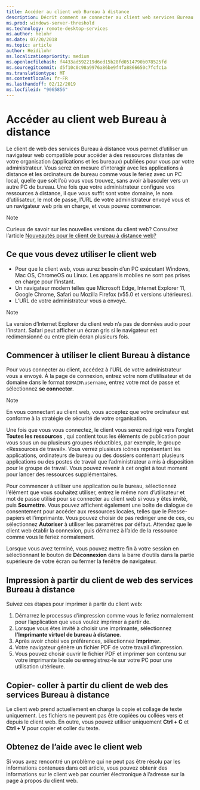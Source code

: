 ```yaml
---
title: Accéder au client web Bureau à distance
description: Décrit comment se connecter au client web services Bureau à distance.
ms.prod: windows-server-threshold
ms.technology: remote-desktop-services
ms.author: helohr
ms.date: 07/20/2018
ms.topic: article
author: Heidilohr
ms.localizationpriority: medium
ms.openlocfilehash: f4433ad592219d6ed15b28fd0514790b078525fd
ms.sourcegitcommit: d5f10c0c98a9976a86be9f4fa8866650c7fcfc1a
ms.translationtype: MT
ms.contentlocale: fr-FR
ms.lasthandoff: 02/12/2019
ms.locfileid: "9065856"
---
```

# Accéder au client web Bureau à distance

Le client de web des services Bureau à distance vous permet d’utiliser un navigateur web compatible pour accéder à des ressources distantes de votre organisation (applications et les bureaux) publiées pour vous par votre administrateur. Vous serez en mesure d’interagir avec les applications à distance et les ordinateurs de bureau comme vous le feriez avec un PC local, quelle que soit l’où vous vous trouvez, sans avoir à basculer vers un autre PC de bureau. Une fois que votre administrateur configure vos ressources à distance, il que vous suffit sont votre domaine, le nom d’utilisateur, le mot de passe, l’URL de votre administrateur envoyé vous et un navigateur web pris en charge, et vous pouvez commencer.

>[!NOTE]
>Curieux de savoir sur les nouvelles versions du client web? Consultez l’article [Nouveautés pour le client de bureau à distance web?](web-client-whatsnew.md)

## Ce que vous devez utiliser le client web

* Pour que le client web, vous aurez besoin d’un PC exécutant Windows, Mac OS, ChromeOS ou Linux. Les appareils mobiles ne sont pas prises en charge pour l’instant.
* Un navigateur modern telles que Microsoft Edge, Internet Explorer 11, Google Chrome, Safari ou Mozilla Firefox (v55.0 et versions ultérieures).
* L’URL de votre administrateur vous a envoyé.

>[!NOTE]
>La version d’Internet Explorer du client web n’a pas de données audio pour l’instant.
>Safari peut afficher un écran gris si le navigateur est redimensionné ou entre plein écran plusieurs fois.

## Commencer à utiliser le client Bureau à distance

Pour vous connecter au client, accédez à l’URL de votre administrateur vous a envoyé. À la page de connexion, entrez votre nom d’utilisateur et de domaine dans le format ```DOMAIN\username```, entrez votre mot de passe et sélectionnez **se connecter**.

>[!NOTE]
>En vous connectant au client web, vous acceptez que votre ordinateur est conforme à la stratégie de sécurité de votre organisation.

Une fois que vous vous connectez, le client vous serez redirigé vers l’onglet **Toutes les ressources** , qui contient tous les éléments de publication pour vous sous un ou plusieurs groupes réductibles, par exemple, le groupe «Ressources de travail». Vous verrez plusieurs icônes représentant les applications, ordinateurs de bureau ou des dossiers contenant plusieurs applications ou des postes de travail que l’administrateur a mis à disposition pour le groupe de travail. Vous pouvez revenir à cet onglet à tout moment pour lancer des ressources supplémentaires.

Pour commencer à utiliser une application ou le bureau, sélectionnez l’élément que vous souhaitez utiliser, entrez le même nom d’utilisateur et mot de passe utilisé pour se connecter au client web si vous y êtes invité, puis **Soumettre**. Vous pouvez affichent également une boîte de dialogue de consentement pour accéder aux ressources locales, telles que le Presse-papiers et l’imprimante. Vous pouvez choisir de pas rediriger une de ces, ou sélectionnez **Autoriser** à utiliser les paramètres par défaut. Attendez que le client web établir la connexion, puis démarrez à l’aide de la ressource comme vous le feriez normalement.

Lorsque vous avez terminé, vous pouvez mettre fin à votre session en sélectionnant le bouton de **Déconnexion** dans la barre d’outils dans la partie supérieure de votre écran ou fermer la fenêtre de navigateur.

## Impression à partir du client de web des services Bureau à distance

Suivez ces étapes pour imprimer à partir du client web:

1. Démarrez le processus d’impression comme vous le feriez normalement pour l’application que vous voulez imprimer à partir de.
2. Lorsque vous êtes invité à choisir une imprimante, sélectionnez **l’Imprimante virtuel de bureau à distance**.
3. Après avoir choisi vos préférences, sélectionnez **Imprimer**.
4. Votre navigateur génère un fichier PDF de votre travail d’impression.
5. Vous pouvez choisir ouvrir le fichier PDF et imprimer son contenu sur votre imprimante locale ou enregistrez-le sur votre PC pour une utilisation ultérieure.

## Copier- coller à partir du client de web des services Bureau à distance

Le client web prend actuellement en charge la copie et collage de texte uniquement. Les fichiers ne peuvent pas être copiées ou collées vers et depuis le client web. En outre, vous pouvez utiliser uniquement **Ctrl + C** et **Ctrl + V** pour copier et coller du texte.

## Obtenez de l’aide avec le client web

Si vous avez rencontré un problème qui ne peut pas être résolu par les informations contenues dans cet article, vous pouvez obtenir des informations sur le client web par courrier électronique à l’adresse sur la page à propos du client web.